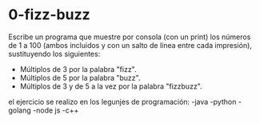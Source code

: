 # 0-fizz-buzz
Escribe un programa que muestre por consola (con un print) los
números de 1 a 100 (ambos incluidos y con un salto de línea entre
cada impresión), sustituyendo los siguientes:
- Múltiplos de 3 por la palabra "fizz".
- Múltiplos de 5 por la palabra "buzz".
- Múltiplos de 3 y de 5 a la vez por la palabra "fizzbuzz".

el ejercicio se realizo en los legunjes de programación:
  -java
  -python
  -golang
  -node js
  -c++
